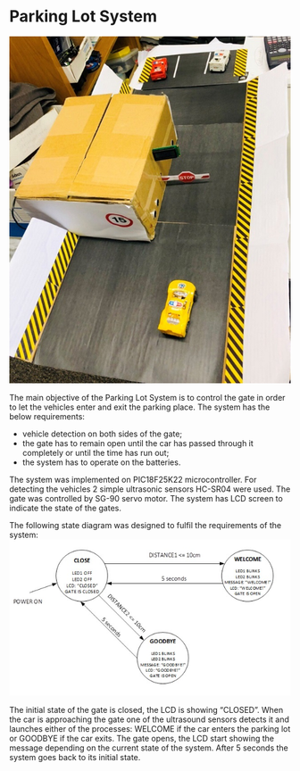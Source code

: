 # Parking Lot System

![parking lot system](https://github.com/Anna-Little-Bird/Parking-Lot-System/blob/master/Photos/1_small.jpg)

The main objective of the Parking Lot System is to control the gate in order to let the vehicles enter and exit the parking place. The system has the below requirements:

-	vehicle detection on both sides of the gate;
-	the gate has to remain open until the car has passed through it completely or until the time has run out;
-	the system has to operate on the batteries.

The system was implemented on PIC18F25K22 microcontroller. For detecting the vehicles 2 simple ultrasonic sensors HC-SR04 were used. The gate was controlled by SG-90 servo motor. The system has LCD screen to indicate the state of the gates.

The following state diagram was designed to fulfil the requirements of the system:
![state diagram](https://github.com/Anna-Little-Bird/Parking-Lot-System/blob/master/Photos/State%20Diagram.jpg)

The initial state of the gate is closed, the LCD is showing “CLOSED”. When the car is approaching the gate one of the ultrasound sensors detects it and launches either of the processes: WELCOME if the car enters the parking lot or GOODBYE if the car exits. The gate opens, the LCD start showing the message depending on the current state of the system. After 5 seconds the system goes back to its initial state.

